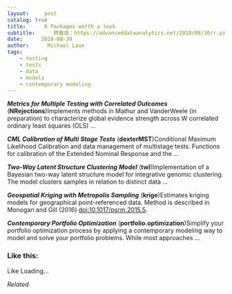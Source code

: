 ```yaml
---
layout:     post
catalog: true
title:      R Packages worth a look
subtitle:      转载自：https://advanceddataanalytics.net/2018/08/30/r-packages-worth-a-look-1259/
date:      2018-08-30
author:      Michael Laux
tags:
    - testing
    - tests
    - data
    - models
    - contemporary modeling
---
```


***Metrics for Multiple Testing with Correlated Outcomes*** (**NRejections**)Implements methods in Mathur and VanderWeele (in preparation) to characterize global evidence strength across W correlated ordinary least squares (OLS) …

***CML Calibration of Multi Stage Tests*** (**dexterMST**)Conditional Maximum Likelihood Calibration and data management of multistage tests. Functions for calibration of the Extended Nominal Response and the …

***Two-Way Latent Structure Clustering Model*** (**twl**)Implementation of a Bayesian two-way latent structure model for integrative genomic clustering. The model clusters samples in relation to distinct data …

***Geospatial Kriging with Metropolis Sampling*** (**krige**)Estimates kriging models for geographical point-referenced data. Method is described in Monogan and Gill (2016) <doi:10.1017/psrm.2015.5>.

***Contemporary Portfolio Optimization*** (**portfolio.optimization**)Simplify your portfolio optimization process by applying a contemporary modeling way to model and solve your portfolio problems. While most approaches …





### Like this:

Like Loading...


*Related*

